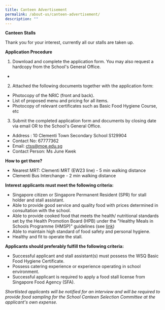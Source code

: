 ```yaml
---
title: Canteen Advertisement
permalink: /about-us/canteen-advertisement/
description: ""
---
```

**Canteen Stalls**

Thank you for your interest, currently all our stalls are taken up.

**Application Procedure**
1. Download and complete the application form. You may also request a hardcopy from the School's General Office.
*  
2. Attached the following documents together with the application form:
*  Photocopy of the NRIC (front and back).
*  List of proposed menu and pricing for all items.
*  Photocopy of relevant certificates such as Basic Food Hygiene Course, etc

3. Submit the completed application form and documents by closing date via email OR to the School's General Office.
*  Address : 10 Clementi Town Secondary School S129904
*  Contact No:  67777362
*  Email: ctss@moe.edu.sg
*  Contact Person: Ms June Kwek

**How to get there?**
* Nearest MRT: Clementi MRT (EW23 line) - 5 min walking distance
* Clementi Bus Interchange - 2 min walking distance

**Interest applicants must meet the following criteria:**
* Singapore citizen or Singapore Permanent Resident (SPR) for stall holder and stall assistant.
* Able to provide good service and quality food with prices determined in consultation with the school.
* Able to provide cooked food that meets the health/ nutritional standards set by the Health Promotion Board (HPB) under the "Healthy Meals in Schools Programme (HMSP)" guidelines (see [link](https://www.healthhub.sg/sites/assets/Assets/PDFs/(1512A)%20Healthy%20Meals%20in%20School%20Programme.pdf))
* Able to maintain high standard of food safety and personal hygiene.
* Healthy and fit to operate the stall.

**Applicants should preferably fulfill the following criteria:**
* Successful applicant and stall assistant(s) must possess the WSQ Basic Food Hygiene Certificate.
* Possess catering experience or experience operating in school environment.
* Successful applicant is required to apply a food stall license from Singapore Food Agency (SFA).

*Shortlisted applicants will be notified for an interview and will be required to provide food sampling for the School Canteen Selection Committee at the applicant's own expense.*